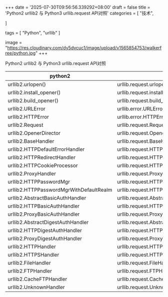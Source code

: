 +++
date = '2025-07-30T09:56:56.339292+08:00'
draft = false
title = 'Python2 urllib2 与 Python3 urllib.request API对照'
categories = [
    "技术",

]

tags = [
    "Python",
    "urllib"
]

image = "https://res.cloudinary.com/dy5dvcuc1/image/upload/v1565854753/walkerfree/python.jpg"
+++

Python2 urllib2 与 Python3 urllib.request API对照

| python2 | python3 |
| --- | --- |
| urllib2.urlopen() | urllib.request.urlopen() |
| urllib2.install\_opener() | urllib.request.install\_opener() |
| urllib2.build\_opener() | urllib.request.build\_opener() |
| urllib2.URLError | urllib.error.URLError |
| urllib2.HTTPError | urllib.error.HTTPError |
| urllib2.Request | urllib.request.Request |
| urllib2.OpenerDirector | urllib.request.OpenerDirector |
| urllib2.BaseHandler | urllib.request.BaseHandler |
| urllib2.HTTPDefaultErrorHandler | urllib.request.HTTPDefaultErrorHandler |
| urllib2.HTTPRedirectHandler | urllib.request.HTTPRedirectHandler |
| urllib2.HTTPCookieProcessor | urllib.request.HTTPCookieProcessor |
| urllib2.ProxyHandler | urllib.request.ProxyHandler |
| urllib2.HTTPPasswordMgr | urllib.request.HTTPPasswordMgr |
| urllib2.HTTPPasswordMgrWithDefaultRealm | urllib.request.HTTPPasswordMgrWithDefaultRealm |
| urllib2.AbstractBasicAuthHandler | urllib.request.AbstractBasicAuthHandler |
| urllib2.HTTPBasicAuthHandler | urllib.request.HTTPBasicAuthHandler |
| urllib2.ProxyBasicAuthHandler | urllib.request.ProxyBasicAuthHandler |
| urllib2.AbstractDigestAuthHandler | urllib.request.AbstractDigestAuthHandler |
| urllib2.HTTPDigestAuthHandler | urllib.request.HTTPDigestAuthHandler |
| urllib2.ProxyDigestAuthHandler | urllib.request.ProxyDigestAuthHandler |
| urllib2.HTTPHandler | urllib.request.HTTPHandler |
| urllib2.HTTPSHandler | urllib.request.HTTPSHandler |
| urllib2.FileHandler | urllib.request.FileHandler |
| urllib2.FTPHandler | urllib.request.FTPHandler |
| urllib2.CacheFTPHandler | urllib.request.CacheFTPHandler |
| urllib2.UnknownHandler | urllib.request.UnknownHandler |
